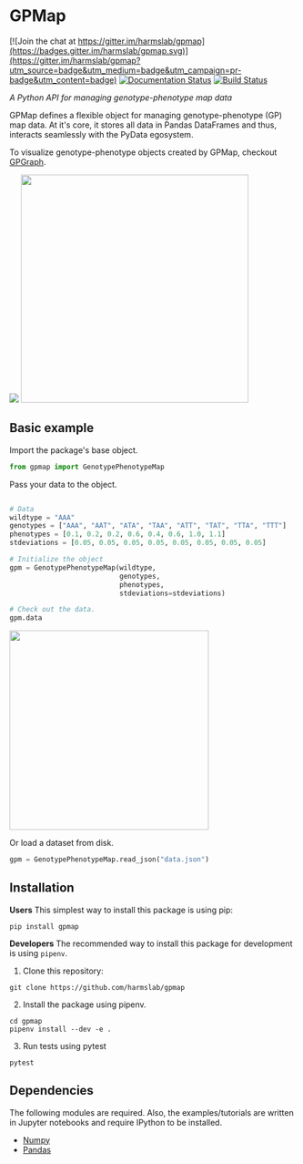 
# GPMap

[![Join the chat at https://gitter.im/harmslab/gpmap](https://badges.gitter.im/harmslab/gpmap.svg)](https://gitter.im/harmslab/gpmap?utm_source=badge&utm_medium=badge&utm_campaign=pr-badge&utm_content=badge)
[![Documentation Status](https://readthedocs.org/projects/gpmap/badge/?version=latest)](http://gpmap.readthedocs.io/en/latest/?badge=latest)
[![Build Status](https://travis-ci.org/harmslab/gpmap.svg?branch=master)](https://travis-ci.org/harmslab/gpmap)

*A Python API for managing genotype-phenotype map data*

GPMap defines a flexible object for managing genotype-phenotype (GP) map data. At it's core,
it stores all data in Pandas DataFrames and thus, interacts seamlessly with the
PyData egosystem.

To visualize genotype-phenotype objects created by GPMap, checkout [GPGraph](https://github.com/Zsailer/gpgraph).

<img src="docs/_img/gpm.png"> <img src="docs/_img/dataframe.png" width="400">

## Basic example

Import the package's base object.
```python
from gpmap import GenotypePhenotypeMap
```

Pass your data to the object.
```python

# Data
wildtype = "AAA"
genotypes = ["AAA", "AAT", "ATA", "TAA", "ATT", "TAT", "TTA", "TTT"]
phenotypes = [0.1, 0.2, 0.2, 0.6, 0.4, 0.6, 1.0, 1.1]
stdeviations = [0.05, 0.05, 0.05, 0.05, 0.05, 0.05, 0.05, 0.05]

# Initialize the object
gpm = GenotypePhenotypeMap(wildtype,
                           genotypes,
                           phenotypes,
                           stdeviations=stdeviations)

# Check out the data.
gpm.data
```
<img src="docs/_img/dataframe.png" width="350">


Or load a dataset from disk.
```python
gpm = GenotypePhenotypeMap.read_json("data.json")
```

## Installation

**Users**
This simplest way to install this package is using pip:
```
pip install gpmap
```

**Developers**
The recommended way to install this package for development is using `pipenv`.

1. Clone this repository:
```
git clone https://github.com/harmslab/gpmap
```
2. Install the package using pipenv.
```
cd gpmap
pipenv install --dev -e .
```
3. Run tests using pytest
```
pytest
```

## Dependencies

The following modules are required. Also, the examples/tutorials are written in Jupyter notebooks and require IPython to be installed.

* [Numpy](http://www.numpy.org/)
* [Pandas](https://pandas.pydata.org/)
